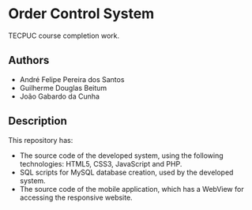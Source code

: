 # Order Control System

TECPUC course completion work.

## Authors

- André Felipe Pereira dos Santos
- Guilherme Douglas Beitum
- João Gabardo da Cunha

## Description

This repository has:

- The source code of the developed system, using the following technologies: HTML5, CSS3, JavaScript and PHP.
- SQL scripts for MySQL database creation, used by the developed system.
- The source code of the mobile application, which has a WebView for accessing the responsive website.
